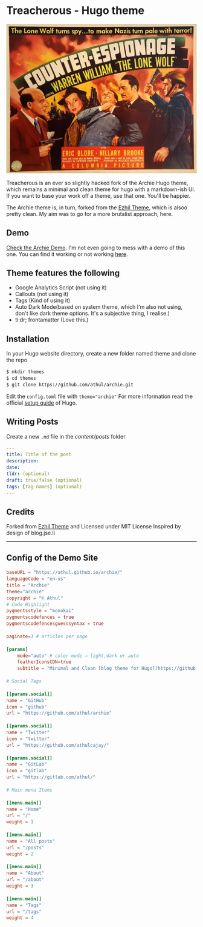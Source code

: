 # Treacherous - Hugo theme

![I love the vintage movie posters](images/ci-cc72.jpeg "Counter-Espionage")

Treacherous is an ever so slightly hacked fork of the Archie Hugo theme, which remains a minimal and clean theme for hugo with a markdown-ish UI. If you want to base your work off a theme, use that one. You'll be happier.

The Archie theme is, in turn, forked from the [Ezhil Theme](https://github.com/vividvilla/ezhil), which is alsoo pretty clean. My aim was to go for a more brutalist approach, here.

## Demo

[Check the Archie Demo](https://athul.github.io/archie/). I'm not even going to mess with a demo of this one. You can find it working or not working [here](https://treacherous.tech).

## Theme features the following
- Google Analytics Script (not using it)
- Callouts (not using it)
- Tags (Kind of using it)
- Auto Dark Mode(based on system theme, which I'm also not using, don't like dark theme options. It's a subjective thing, I realise.)
- tl:dr; frontamatter (Love this.)

## Installation
In your Hugo website directory, create a new folder named theme and clone the repo
```bash
$ mkdir themes
$ cd themes
$ git clone https://github.com/athul/archie.git
```
Edit the `config.toml` file with `theme="archie"`
For more information read the official [setup guide](https://gohugo.io/overview/installing/) of Hugo.

## Writing Posts
Create a new `.md` file in the *content/posts* folder
```yml
---
title: Title of the post
description:
date:
tldr: (optional)
draft: true/false (optional)
tags: [tag names] (optional)
---
```

## Credits
Forked from [Ezhil Theme](https://github.com/vividvilla/ezhil) and Licensed under MIT License 
Inspired by design of blog.jse.li

----

## Config of the Demo Site

```toml
baseURL = "https://athul.github.io/archie/"
languageCode = "en-us"
title = "Archie"
theme="archie"
copyright = "© Athul"
# Code Highlight
pygmentsstyle = "monokai"
pygmentscodefences = true
pygmentscodefencesguesssyntax = true

paginate=3 # articles per page

[params]
	mode="auto" # color-mode → light,dark or auto
	featherIconsCDN=true
	subtitle = "Minimal and Clean [blog theme for Hugo](https://github.com/athul/archie)"

# Social Tags

[[params.social]]
name = "GitHub"
icon = "github"
url = "https://github.com/athul/archie"

[[params.social]]
name = "Twitter"
icon = "twitter"
url = "https://github.com/athulcajay/"

[[params.social]]
name = "GitLab"
icon = "gitlab"
url = "https://gitlab.com/athul/"

# Main menu Items

[[menu.main]]
name = "Home"
url = "/"
weight = 1

[[menu.main]]
name = "All posts"
url = "/posts"
weight = 2

[[menu.main]]
name = "About"
url = "/about"
weight = 3

[[menu.main]]
name = "Tags"
url = "/tags"
weight = 4
```
